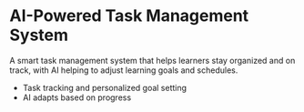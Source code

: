# AI-Powered Task Management System

A smart task management system that helps learners stay organized and on track, with AI helping to adjust learning goals and schedules.

- Task tracking and personalized goal setting
- AI adapts based on progress

